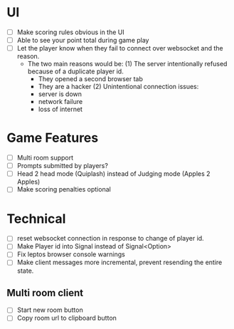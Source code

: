 # UI
- [ ] Make scoring rules obvious in the UI
- [ ] Able to see your point total during game play
- [ ] Let the player know when they fail to connect over websocket and the reason.
  - The two main reasons  would be:
  (1) The server intentionally refused because of a duplicate player id. 
      - They opened a second browser tab
      - They are a hacker
  (2) Unintentional connection issues:
    - server is down
    - network failure
    - loss of internet

# Game Features
- [ ] Multi room support
- [ ] Prompts submitted by players?
- [ ] Head 2 head mode (Quiplash) instead of Judging mode (Apples 2 Apples)
- [ ] Make scoring penalties optional

# Technical
- [ ] reset websocket connection in response to change of player id.
- [ ] Make Player id into Signal<String> instead of Signal<Option<String>>
- [ ] Fix leptos browser console warnings
- [ ] Make client messages more incremental, prevent resending the entire state.

## Multi room client
- [ ] Start new room button
- [ ] Copy room url to clipboard button
